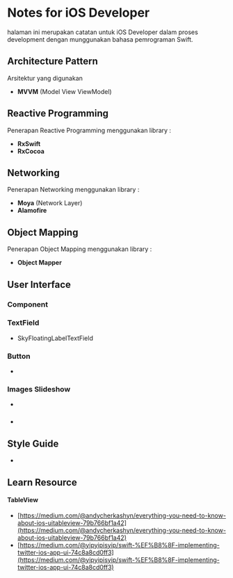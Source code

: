 # Notes for iOS Developer 
halaman ini merupakan catatan untuk iOS Developer dalam proses development dengan munggunakan bahasa pemrograman Swift.

## Architecture Pattern

Arsitektur yang digunakan
- **MVVM** (Model View ViewModel)

## Reactive Programming

Penerapan Reactive Programming menggunakan library : 
- **RxSwift**
- **RxCocoa**

## Networking
Penerapan Networking menggunakan library : 
- **Moya** (Network Layer)
- **Alamofire**

## Object Mapping
Penerapan Object Mapping menggunakan library : 
- **Object Mapper**

## User Interface

### Component

### TextField
- SkyFloatingLabelTextField

### Button
- 

### Images Slideshow
- 

###

- 

## Style Guide
- 


## Learn Resource

#### TableView
- [https://medium.com/@andycherkashyn/everything-you-need-to-know-about-ios-uitableview-79b766bf1a42](https://medium.com/@andycherkashyn/everything-you-need-to-know-about-ios-uitableview-79b766bf1a42)
- [https://medium.com/@yipyipisyip/swift-%EF%B8%8F-implementing-twitter-ios-app-ui-74c8a8cd0ff3](https://medium.com/@yipyipisyip/swift-%EF%B8%8F-implementing-twitter-ios-app-ui-74c8a8cd0ff3)

